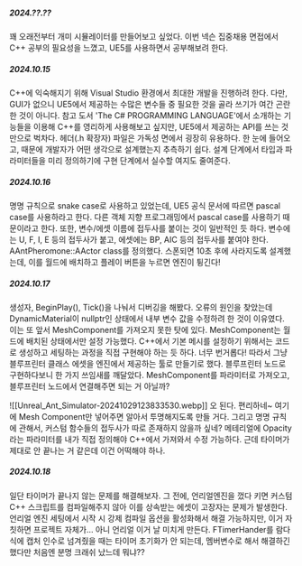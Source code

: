 ##### 2024.??.??
꽤 오래전부터 개미 시뮬레이터를 만들어보고 싶었다. 이번 넥슨 집중채용 면접에서 C++ 공부의 필요성을 느꼈고, UE5를 사용하면서 공부해보려 한다. 
##### 2024.10.15
 C++에 익숙해지기 위해 Visual Studio 환경에서 최대한 개발을 진행하려 한다. 다만, GUI가 없으니 UE5에서 제공하는 수많은 변수들 중 필요한 것을 골라 쓰기가 여간 곤란한 것이 아니다. 참고 도서 'The C# PROGRAMMING LANGUAGE'에서 소개하는 기능들을 이용해 C++를 영리하게 사용해보고 싶지만, UE5에서 제공하는 API를 쓰는 것 만으로 벅차다. 헤더(.h 확장자) 파일은 가독성 면에서 굉장히 유용하다. 한 눈에 들어오고, 때문에 개발자가 어떤 생각으로 설계했는지 추측하기 쉽다. 설계 단계에서 타입과 파라미터들을 미리 정의하기에 구현 단계에서 실수할 여지도 줄여준다.
##### 2024.10.16
명명 규칙으로 snake case로 사용하고 있었는데, UE5 공식 문서에 따르면 pascal case를 사용하라고 한다. 다른 객체 지향 프로그래밍에서 pascal case를 사용하기 때문이라고 한다. 또한, 변수/에셋 이름에 접두사를 붙이는 것이 일반적인 듯 하다. 변수에는 U, F, I, E 등의 접두사가 붙고, 에셋에는 BP, AIC 등의 접두사를 붙여야 한다. AAntPheromone::AActor class를 정의했다. 스폰되면 10초 후에 사라지도록 설계했는데, 이를 월드에 배치하고 플레이 버튼을 누르면 엔진이 튕긴다! 
##### 2024.10.17
생성자, BeginPlay(), Tick()을 나눠서 디버깅을 해봤다. 오류의 원인을 찾았는데 DynamicMaterial이 nullptr인 상태에서 내부 변수 값을 수정하려 한 것이 이유였다. 이는 또 앞서 MeshComponent를 가져오지 못한 탓에 있다. MeshComponent는 월드에 배치된 상태에서만 설정 가능했다. C++에서 기본 메시를 설정하기 위해서는 코드로 생성하고 세팅하는 과정을 직접 구현해야 하는 듯 하다. 너무 번거롭다! 따라서 그냥 블루프린터 클래스 에셋을 엔진에서 제공하는 툴로 만들기로 했다. 블루프린터 노드로 구현하다보니 한 가지 쓰임새를 깨달았다. MeshComponent를 파라미터로 가져오고, 블루프린터 노드에서 연결해주면 되는 거 아닐까?

![[Unreal_Ant_Simulator-20241029123833530.webp]]
오 된다. 편리하네~ 여기에 Mesh Component만 넣어주면 알아서 투명해지도록 만들 거다. 그리고 명명 규칙에 관해서, 커스텀 함수들의 접두사가 따로 존재하지 않을까 싶네? 메테리얼에 Opacity라는 파라미터를 내가 직접 정의해야 C++에서 가져와서 수정 가능하다. 근데 타이머가 제대로 안 끝나는 거 같은데 이건 어떡해야 하나.
##### 2024.10.18
일단 타이머가 끝나지 않는 문제를 해결해보자. 그 전에, 언리얼엔진을 껐다 키면 커스텀  C++ 스크립트를 컴파일해주지 않아 이를 상속받는 에셋이 고장자는 문제가 발생한다. 언리얼 엔진 세팅에서 시작 시 강제 컴파일 옵션을 활성화해서 해결 가능하지만, 이거 자칫하면 프로젝트 자체가... 아니 언리얼 이거 날 미치게 만든다. FTimerHander를 람다식에 캡처 인수로 넘겨줬을 때는 타이머 초기화가 안 되는데, 멤버변수로 해서 해결하긴 했다만 처음엔 분명 크래쉬 났느데 뭐냐??